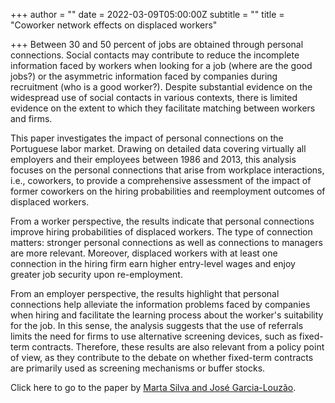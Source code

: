+++
author = ""
date = 2022-03-09T05:00:00Z
subtitle = ""
title = "Coworker network effects on displaced workers"

+++
Between 30 and 50 percent of jobs are obtained through personal connections. Social contacts may contribute to reduce the incomplete information faced by workers when looking for a job (where are the good jobs?) or the asymmetric information faced by companies during recruitment (who is a good worker?). Despite substantial evidence on the widespread use of social contacts in various contexts, there is limited evidence on the extent to which they facilitate matching between workers and firms.

This paper investigates the impact of personal connections on the Portuguese labor market. Drawing on detailed data covering virtually all employers and their employees between 1986 and 2013, this analysis focuses on the personal connections that arise from workplace interactions, i.e., coworkers, to provide a comprehensive assessment of the impact of former coworkers on the hiring probabilities and reemployment outcomes of displaced workers.

From a worker perspective, the results indicate that personal connections improve hiring probabilities of displaced workers. The type of connection matters: stronger personal connections as well as connections to managers are more relevant. Moreover, displaced workers with at least one connection in the hiring firm earn higher entry-level wages and enjoy greater job security upon re-employment.

From an employer perspective, the results highlight that personal connections help alleviate the information problems faced by companies when hiring and facilitate the learning process about the worker's suitability for the job. In this sense, the analysis suggests that the use of referrals limits the need for firms to use alternative screening devices, such as fixed-term contracts. Therefore, these results are also relevant from a policy point of view, as they contribute to the debate on whether fixed-term contracts are primarily used as screening mechanisms or buffer stocks.

Click here to go to the paper by [Marta Silva and José Garcia-Louzão](https://ideas.repec.org/p/ptu/wpaper/w202121.html).